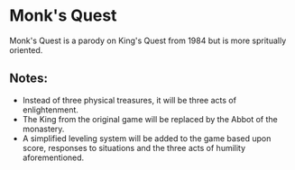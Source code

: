 # Monk's Quest
Monk's Quest is a parody on King's Quest from 1984 but is more spritually oriented.


## Notes:
- Instead of three physical treasures, it will be three acts of enlightenment.
- The King from the original game will be replaced by the Abbot of the monastery.
- A simplified leveling system will be added to the game based upon score, responses to situations and the three acts of humility aforementioned.
